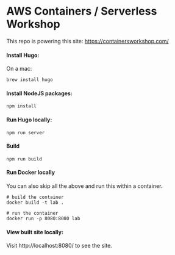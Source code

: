 # AWS Containers / Serverless Workshop

This repo is powering this site: https://containersworkshop.com/

#### Install Hugo:
On a mac:

```shell
brew install hugo
```

#### Install NodeJS packages:
```shell
npm install
```

#### Run Hugo locally:
```shell
npm run server
```

#### Build
```shell
npm run build
```

#### Run Docker locally

You can also skip all the above and run this within a container.

  ```shell
  # build the container
  docker build -t lab .

  # run the container
  docker run -p 8080:8080 lab
  ```

#### View built site locally:

Visit http://localhost:8080/ to see the site.
